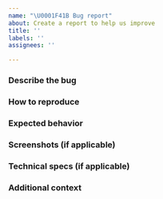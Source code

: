```yaml
---
name: "\U0001F41B Bug report"
about: Create a report to help us improve
title: ''
labels: ''
assignees: ''

---
```


### Describe the bug


### How to reproduce


### Expected behavior


### Screenshots (if applicable)


### Technical specs (if applicable)


### Additional context
